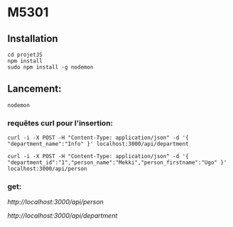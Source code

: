 # M5301

## Installation

```
cd projetJS
npm install
sudo npm install -g nodemon
```

## Lancement:

`nodemon`

### requêtes curl pour l'insertion:

```
curl -i -X POST -H "Content-Type: application/json" -d '{ "department_name":"Info" }' localhost:3000/api/department

curl -i -X POST -H "Content-Type: application/json" -d '{ "department_id":"1","person_name":"Mekki","person_firstname":"Ugo" }' localhost:3000/api/person
```

### get:

*http://localhost:3000/api/person*

*http://localhost:3000/api/department*




